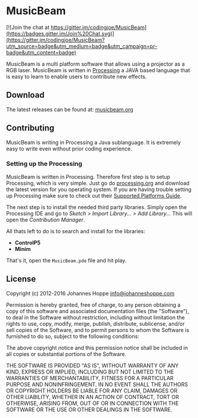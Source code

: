 # MusicBeam

[![Join the chat at https://gitter.im/codingjoe/MusicBeam](https://badges.gitter.im/Join%20Chat.svg)](https://gitter.im/codingjoe/MusicBeam?utm_source=badge&utm_medium=badge&utm_campaign=pr-badge&utm_content=badge)

MusicBeam is a multi platform software that allows using a projector as a RGB laser.
MusicBeam is written in [Processing][Processing] a JAVA based language that is easy to learn to enable users to contribute new effects.

## Download

The latest releases can be found at: [musicbeam.org](http://www.musicbeam.org)


## Contributing

MusicBeam is writing in Processing a Java sublanguage. It is extremely easy to write even without prior coding experience.

### Setting up the Processing
MusicBeam is written in Processing. Therefore first step is to setup Processing, which is very simple.
Just go do [processing.org][Processing] and download the latest version for you operating system.
If you are having trouble setting up Processing make sure to check out their [Supported Platforms Guide](https://github.com/processing/processing/wiki/Supported-Platforms).

The next step is to install the needed third party libraries.
Simply open the Processing IDE and go to *Sketch > Import Library... > Add Library...*
This will open the *Contribution Manager*.

All thats left to do is to search and install for the libraries:

- **ControlP5**
- **Minim**

That's it, open the `MusicBeam.pde` file and hit play.

[Processing]: http://processing.org

## License

Copyright (c) 2012-2016 Johannes Hoppe <info@johanneshoppe.com>

Permission is hereby granted, free of charge, to any person obtaining a copy of this software and associated documentation files (the "Software"), to deal in the Software without restriction, including without limitation the rights to use, copy, modify, merge, publish, distribute, sublicense, and/or sell copies of the Software, and to permit persons to whom the Software is furnished to do so, subject to the following conditions:

The above copyright notice and this permission notice shall be included in all copies or substantial portions of the Software.

THE SOFTWARE IS PROVIDED "AS IS", WITHOUT WARRANTY OF ANY KIND, EXPRESS OR IMPLIED, INCLUDING BUT NOT LIMITED TO THE WARRANTIES OF MERCHANTABILITY, FITNESS FOR A PARTICULAR PURPOSE AND NONINFRINGEMENT. IN NO EVENT SHALL THE AUTHORS OR COPYRIGHT HOLDERS BE LIABLE FOR ANY CLAIM, DAMAGES OR OTHER LIABILITY, WHETHER IN AN ACTION OF CONTRACT, TORT OR OTHERWISE, ARISING FROM, OUT OF OR IN CONNECTION WITH THE SOFTWARE OR THE USE OR OTHER DEALINGS IN THE SOFTWARE.
